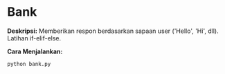 # Bank

**Deskripsi:**
Memberikan respon berdasarkan sapaan user ('Hello', 'Hi', dll). Latihan if-elif-else.

**Cara Menjalankan:**
```
python bank.py
```
